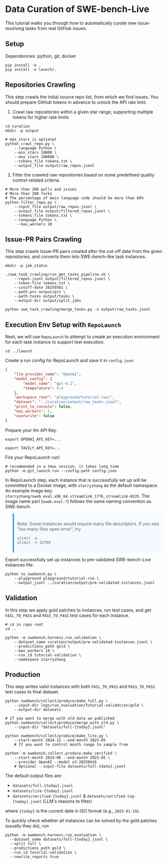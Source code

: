# Data Curation of SWE-bench-Live

This tutorial walks you through how to automatically curate new issue-resolving tasks from real GitHub issues.

## Setup

Dependencies: python, git, docker

```shell
pip install -e .
pip install -e launch/.
```

## Repositories Crawling

This step crawls the initial source repo list, from which we find issues. You should prepare GitHub tokens in advance to unlock the API rate limit.

1. Crawl raw repositories within a given star range, supporting multiple tokens for higher rate limits

```shell
cd curation
mkdir -p output

# max_stars is optional
python crawl_repo.py \
    --language Python \
    --min_stars 10000 \
    --max_stars 100000 \
    --tokens_file tokens.txt \
    --output_file output/raw_repos.jsonl
```

2. Filter the crawled raw repositories based on some predefined quality control-related criteria.

```shell
# More than 200 pulls and issues
# More than 200 forks
# The percentage of main language code should be more than 60%
python filter_repo.py \
    --input_file output/raw_repos.jsonl \
    --output_file output/filtered_repos.jsonl \
    --tokens_file tokens.txt \
    --language Python \
     --max_workers 20
```

## Issue-PR Pairs Crawling

This step crawls Issue-PR pairs created after the cut-off date from the given repositories, and converts them into SWE-bench-like task instances.

```shell
mkdir -p job_status

./swe_task_crawling/run_get_tasks_pipeline.sh \
    --repos-jsonl output/filtered_repos.jsonl \
    --token-file tokens.txt \
    --cutoff-date 20250501 \
    --path-prs output/prs \
    --path-tasks output/tasks \
    --output-dir output/split_jobs

python swe_task_crawling/merge_tasks.py -o output/raw_tasks.jsonl
```

## Execution Env Setup with `RepoLaunch`

Next, we will use `RepoLaunch` to attempt to create an execution environment for each task instance to support test execution.

```shell
cd ../launch
```

Create a run config for RepoLaunch and save it in `config.json`:
```json
{
    "llm_provider_name": "OpenAI",
    "model_config": {        
        "model_name": "gpt-4.1",
        "temperature": 0.0
    },
    "workspace_root": "playground/tutorial-run/",
    "dataset": "../curation/output/raw_tasks.jsonl",
    "print_to_console": false,
    "max_workers": 5,
    "overwrite": false
}
```

Prepare your llm API Key.

```shell
export OPENAI_API_KEY=...

export TAVILY_API_KEY=...
```

Fire your RepoLaunch run!
```shell
# recommended in a tmux session, it takes long time
python -m git_launch.run --config-path config.json
```
In RepoLaunch step, each instance that is successfully set up will be committed to a Docker image, with `starryzhang` as the default namespace. An example image key: `starryzhang/sweb.eval.x86_64.streamlink_1776_streamlink-6535`. The image name part (`sweb.eval.*`) follows the same naming convention as SWE-bench.

<blockquote style="border-left: 4px solid #3498db; background: #f4faff; padding: 0.75em;">

Note: Some instances would require many file descriptors. If you see "too many files open error", try
```shell
ulimit -a
ulimit -n 32768
```

</blockquote>

Export successfully set up instances to pre-validated SWE-bench-Live instances file:
```shell
python to_swebench.py \
    --playground playground/tutorial-run \
    --output_jsonl ../curation/output/pre-validated-instances.jsonl
```

## Validation

In this step we apply gold patches to instances, run test cases, and get `FAIL_TO_PASS` and `PASS_TO_PASS` test cases for each instance.

```shell
# cd in repo root
cd ..

python -m swebench.harness.run_validation \
    --dataset_name curation/output/pre-validated-instances.jsonl \
    --predictions_path gold \
    --max_workers 10 \
    --run_id tutorial-validation \
    --namespace starryzhang
```

## Production

This step writes valid instances with both `FAIL_TO_PASS` and `PASS_TO_PASS` test cases to final dataset.

```shell
python swebench/collect/produce/make_full.py \
    --input-dir logs/run_evaluation/tutorial-validation/gold \
    --output-dir datasets

# If you want to merge with old data we published
python swebench/collect/produce/merge_with_old.py \
    --input-dir "datasets/full-{today}.jsonl"

python swebench/collect/produce/make_lite.py \
    --start-month 2024-12 --end-month 2025-05 
    # If you want to control month range to sample from

python -m swebench.collect.produce.make_verified \
    --start-month 2024-06 --end-month 2025-05 \
    --provider OpenAI --model o3-20250416 
    # Optional --input-file datasets/full-{date}.jsonl
```

The default output files are: 

- `datasets/full-{today}.jsonl`
- `datasets/lite-{today}.jsonl`
- `datasets/verified-{today}.jsonl` & `datasets/verified-log-{today}.jsonl` (LLM's reasons to filter)

where `{today}` is the current date in ISO format (e.g., `2025-01-15`).

To quickly check whether all instances can be solved by the gold patches (usually they do), run

```shell
python -m swebench.harness.run_evaluation \
  --dataset_name datasets/full-{today}.jsonl \
  --split full \
  --predictions_path gold \
  --run_id tutorial-validation \
  --rewrite_reports true
```
